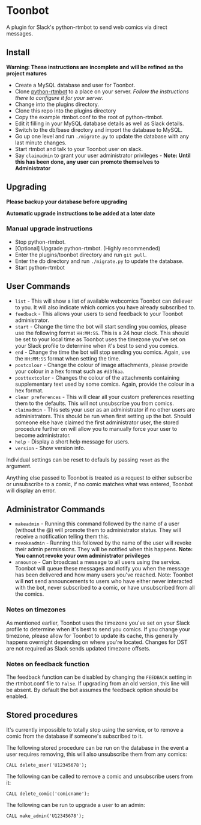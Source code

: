 # Toonbot
A plugin for Slack's python-rtmbot to send web comics via direct messages.

## Install
**Warning: These instructions are incomplete and will be refined as the project matures**

* Create a MySQL database and user for Toonbot.
* Clone [python-rtmbot](https://github.com/slackhq/python-rtmbot) to a place on your server. _Follow the instructions there to configure it for your server._
* Change into the plugins directory.
* Clone this repo into the plugins directory
* Copy the example rtmbot.conf to the root of python-rtmbot.
* Edit it filling in your MySQL database details as well as Slack details.
* Switch to the db/base directory and import the database to MySQL.
* Go up one level and run `./migrate.py` to update the database with any last minute changes.
* Start rtmbot and talk to your Toonbot user on slack.
* Say `claimadmin` to grant your user administrator privileges - **Note: Until this has been done, any user can promote themselves to Administrator**

## Upgrading

**Please backup your database before upgrading**

**Automatic upgrade instructions to be added at a later date**

### Manual upgrade instructions
* Stop python-rtmbot.
* [Optional] Upgrade python-rtmbot. (Highly recommended)
* Enter the plugins/toonbot directory and run `git pull`.
* Enter the db directory and run `./migrate.py` to update the database.
* Start python-rtmbot

## User Commands

* `list` - This will show a list of available webcomics Toonbot can deliever to you. It will also indicate which comics you have already subscribed to.
* `feedback` - This allows your users to send feedback to your Toonbot administrator.
* `start` - Change the time the bot will start sending you comics, please use the following format `HH:MM:SS`. This is a 24 hour clock. This should be set to your local time as Toonbot uses the timezone you've set on your Slack profile to determine when it's best to send you comics.
* `end` - Change the time the bot will stop sending you comics. Again, use the `HH:MM:SS` format when setting the time.
* `postcolour` - Change the colour of image attachments, please provide your colour in a hex format such as `#d3f6aa`.
* `posttextcolor` - Changes the colour of the attachments containing supplementary text used by some comics. Again, provide the colour in a hex format.
* `clear preferences` - This will clear all your custom preferences resetting them to the defaults. This will not unsubscribe you from comics.
* `claimadmin` - This sets your user as an administrator if no other users are administrators. This should be run when first setting up the bot. Should someone else have claimed the first administrator user, the stored procedure further on will allow you to manually force your user to become administrator.
* `help` - Display a short help message for users.
* `version` - Show version info.

Individual settings can be reset to defauls by passing `reset` as the argument.

Anything else passed to Toonbot is treated as a request to either subscribe or unsubscribe to a comic, if no comic matches what was entered, Toonbot will display an error.

## Administrator Commands

* `makeadmin` - Running this command followed by the name of a user (without the @) will promote them to administrator status. They will receive a notification telling them this.
* `revokeadmin` - Running this followed by the name of the user will revoke their admin permissions. They will be notified when this happens. **Note: You cannot revoke your own administrator privileges**
* `announce` - Can broadcast a message to all users using the service. Toonbot will queue these messages and notify you when the message has been delivered and how many users you've reached. Note: Toonbot will **not** send announcements to users who have either never interacted with the bot, never subscribed to a comic, or have unsubscribed from all the comics.

### Notes on timezones

As mentioned earlier, Toonbot uses the timezone you've set on your Slack profile to determine when it's best to send you comics. If you change your timezone, please allow for Toonbot to update its cache, this generally happens overnight depending on where you're located. Changes for DST are not required as Slack sends updated timezone offsets.

### Notes on feedback function

The feedback function can be disabled by changing the `FEEDBACK` setting in the rtmbot.conf file to `False`. If upgrading from an old version, this line will be absent. By default the bot assumes the feedback option should be enabled.

## Stored procedures

It's currently impossible to totally stop using the service, or to remove a comic from the database if someone's subscribed to it.

The following stored procedure can be run on the database in the event a user requires removing, this will also unsubscribe them from any comics:

```mysql
CALL delete_user('U12345678');
```

The following can be called to remove a comic and unsubscribe users from it:

```mysql
CALL delete_comic('comicname');
```

The following can be run to upgrade a user to an admin:

```mysql
CALL make_admin('U12345678');
```
